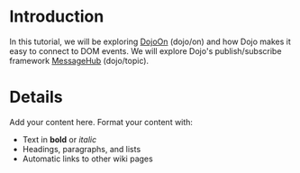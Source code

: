 # Introduction #

In this tutorial, we will be exploring [DojoOn](https://code.google.com/p/gwt-dojo-toolkit/source/browse/trunk/src/gwt/dojo/core/client/DojoOn.java) (dojo/on) and how Dojo makes it easy to connect to DOM events. We will explore Dojo's publish/subscribe framework [MessageHub](https://code.google.com/p/gwt-dojo-toolkit/source/browse/trunk/src/gwt/dojo/core/client/MessageHub.java) (dojo/topic).


# Details #

Add your content here.  Format your content with:
  * Text in **bold** or _italic_
  * Headings, paragraphs, and lists
  * Automatic links to other wiki pages